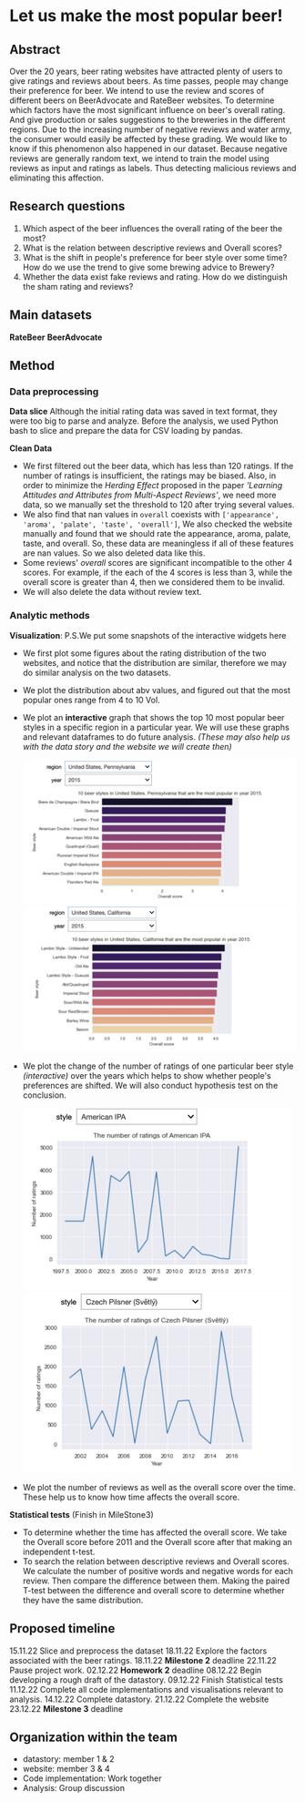 # Let us make the most popular beer!

## Abstract
<!--
Over the 20 years, beer rating websites have attracted plenty of users to give ratings and reviews about beers.
As time passes, what is the trend of people's favorite beer styles changing in a specific region? How can breweries make changes to their products? Which areas should breweries lay more emphasis on? Meanwhile, how can we detect fake reviews and ratings? Because we cannot ensure that all the reviews are trustworthy, breweries might pay users to give high ratings, or some users rate the beer carelessly.
In this project, we aim to solve the above questions.-->

Over the 20 years, beer rating websites have attracted plenty of users to give ratings and reviews about beers.
As time passes, people may change their preference for beer. We intend to use the review and scores of different beers on BeerAdvocate and RateBeer websites. To determine which factors have the most significant influence on beer's overall rating. And give production or sales suggestions to the breweries in the different regions.
Due to the increasing number of negative reviews and water army, the consumer would easily be affected by these grading. We would like to know if this phenomenon also happened in our dataset. Because negative reviews are generally random text, we intend to train the model using reviews as input and ratings as labels. Thus detecting malicious reviews and eliminating this affection.



## Research questions
1. Which aspect of the beer influences the overall rating of the beer the most?
2. What is the relation between descriptive reviews and Overall scores? 
3. What is the shift in people's preference for beer style over some time? How do we use the trend to give some brewing advice to Brewery?
4. Whether the data exist fake reviews and rating. How do we distinguish the sham rating and reviews?

## Main datasets
**RateBeer**
**BeerAdvocate**



## Method
### Data preprocessing
**Data slice**
Although the initial rating data was saved in text format, they were too big to parse and analyze. Before the analysis, we used Python bash to slice and prepare the data for CSV loading by pandas.

**Clean Data**
- We first filtered out the beer data, which has less than 120 ratings. If the number of ratings is insufficient, the ratings may be biased. Also, in order to minimize the *Herding Effect* proposed in the paper *'Learning Attitudes and Attributes from Multi-Aspect Reviews'*, we need more data, so we manually set the threshold to 120 after trying several values.
- We also find that nan values in ```overall``` coexists with ```['appearance', 'aroma', 'palate', 'taste', 'overall']```, We also checked the website manually and found that we should rate the appearance, aroma, palate, taste, and overall. So, these data are meaningless if all of these features are nan values. So we also deleted data like this.
- Some reviews' *overall* scores are significant incompatible to the other 4 scores. For example, if the each of the 4 scores is less than 3, while the overall score is greater than 4, then we considered them to be invalid.
- We will also delete the data without review text.

### Analytic methods
**Visualization**: P.S.We put some snapshots of the interactive widgets here
- We first plot some figures about the rating distribution of the two websites, and notice that the distribution are similar, therefore we may do similar analysis on the two datasets.

- We plot the distribution about abv values, and figured out that the most popular ones range from 4 to 10 Vol.

- We plot an **interactive** graph that shows the top 10 most popular beer styles in a specific region in a particular year. We will use these graphs and relevant dataframes to do future analysis. *(These may also help us with the data story and the website we will create then)*

  <img src="./Image/1.jpg" alt="1" style="zoom:50%;" />

  <img src="./Image/2.jpg" alt="2" style="zoom:50%;" />


    

- We plot the change of the number of ratings of one particular beer style *(interactive)* over the years which helps to show whether people's preferences are shifted. We will also conduct hypothesis test on the conclusion.

  <img src="./Image/3.jpg" alt="3" style="zoom:50%;" />

  <img src="./Image/4.jpg" alt="4" style="zoom:50%;" />
  

- We plot the number of reviews as well as the overall score over the time. These help us to know how time affects the overall score.

**Statistical tests** (Finish in MileStone3)
+ To determine whether the time has affected the overall score. We take the Overall score before 2011 and the Overall score after that making an independent t-test. 
+ To search the relation between descriptive reviews and Overall scores. We calculate the number of positive words and negative words for each review. Then compare the difference between them. Making the paired T-test between the difference and overall score to determine whether they have the same distribution.  


<!--
**Detect fake rating** (In Milestone 3)
利用Nlp分词工具将每条评论分解成Embedding，将Embedding作为input，rating作为label，进行逻辑回归训练。最后将review输入到训练好的模型当中。若预测的评分和实际的评分相差较大（相差2分以上）；则判定此为无用的评论。
-->





## Proposed timeline

15.11.22 Slice and preprocess the dataset
18.11.22 Explore the factors associated with the beer ratings.
18.11.22 **Milestone 2** deadline
22.11.22 Pause project work.
02.12.22 **Homework 2** deadline
08.12.22 Begin developing a rough draft of the datastory.
09.12.22 Finish Statistical tests
11.12.22 Complete all code implementations and visualisations relevant to analysis.
14.12.22 Complete datastory.
21.12.22 Complete the website
23.12.22 **Milestone 3** deadline


## Organization within the team
- datastory: member 1 & 2
- website: member 3 & 4
- Code implementation: Work together
- Analysis: Group discussion
    

​    

